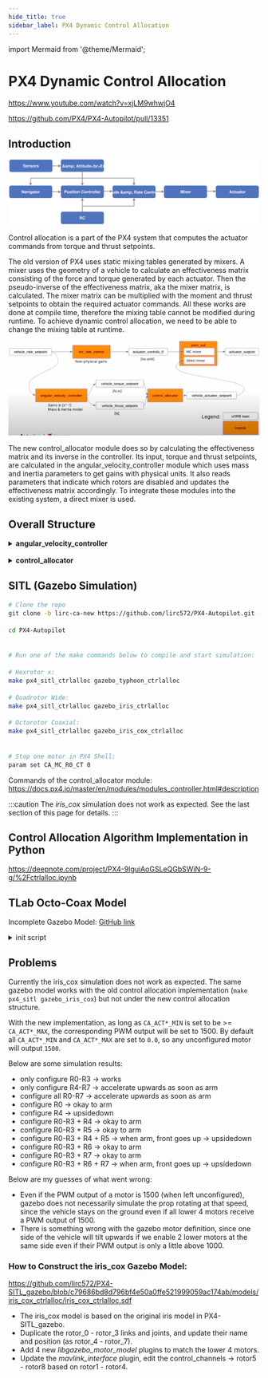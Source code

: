 ```yaml
---
hide_title: true
sidebar_label: PX4 Dynamic Control Allocation
---
```


import Mermaid from '@theme/Mermaid';

# PX4 Dynamic Control Allocation

<https://www.youtube.com/watch?v=xjLM9whwjO4>

<https://github.com/PX4/PX4-Autopilot/pull/13351>

## Introduction

![control allocation](./img/PX4_High-Level_Flight-Stack.svg)

Control allocation is a part of the PX4 system that computes the actuator commands from torque and thrust setpoints.

The old version of PX4 uses static mixing tables generated by mixers. A mixer uses the geometry of a vehicle to calculate an effectiveness matrix consisting of the force and torque generated by each actuator. Then the pseudo-inverse of the effectiveness matrix, aka the mixer matrix, is calculated. The mixer matrix can be multiplied with the moment and thrust setpoints to obtain the required actuator commands. All these works are done at compile time, therefore the mixing table cannot be modified during runtime. To achieve dynamic control allocation, we need to be able to change the mixing table at runtime.

![control allocation](./img/ca_sequence.png)

The new control_allocator module does so by calculating the effectiveness matrix and its inverse in the controller. Its input, torque and thrust setpoints, are calculated in the angular_velocity_controller module which uses mass and inertia parameters to get gains with physical units. It also reads parameters that indicate which rotors are disabled and updates the effectiveness matrix accordingly. To integrate these modules into the existing system, a direct mixer is used.

## Overall Structure

<!-- Temporarily located [here](https://lirc572.github.io/PX4-Notes/#/content/Control-Allocation) -->

<details>
<summary><b>angular_velocity_controller</b></summary>

1. Calculate **thrust_sp**
   - **thrust_sp** = thrust * vm_mass * G / hover_thrust
2. Calculate **torque_sp**
   - angular_accel_sp = gain_p .* angular_velocity_error - gain_d .* angular_acceleration
   - torque_ff = angular_velocity_int + gain_ff .* angular_velocity_sp
   - **torque_sp** = inertia * angular_accel_sp + torque_ff + angular_velocity x (inertia * angular_velocity)
   - angular_velocity_int = angular_velocity_int + i_factor * gain_i * angular_velocity_error * dt
3. Publish **thrust_sp** and **torque_sp**

<details>
<summary>Parameters</summary>

Parameter     | Description
---           | ---
AVC_*_P       | Body * axis angular velocity P gain (unit 1/s)
AVC_*_I       | Body * axis angular velocity I gain (unit Nm/rad)
AVC_*_D       | Body * axis angular velocity D gain
AVC_*_I_LIM   | Body * axis angular velocity integrator limit (unit Nm)
AVC_*_FF      | Body * axis angular velocity feedforward gain (unit Nm/(rad/s))
AVC_*_K       | Body * axis angular velocity controller global gain
VM_MASS       | Mass (unit kg)
VM_INERTIA_XX | Inertia matrix, XX component (unit kg m^2)
VM_INERTIA_YY | Inertia matrix, YY component (unit kg m^2)
VM_INERTIA_ZZ | Inertia matrix, ZZ component (unit kg m^2)
VM_INERTIA_XY | Inertia matrix, XY component (unit kg m^2)
VM_INERTIA_XZ | Inertia matrix, XZ component (unit kg m^2)
VM_INERTIA_YZ | Inertia matrix, YZ component (unit kg m^2)
MPC_THR_HOVER | Hover thrust (Vertical thrust required to hover)
MPC_USE_HTE   | Hover thrust source selector (Set false to use the fixed parameter MPC_THR_HOVER Set true to use the value computed by the hover thrust estimator) see [this PR for details](https://github.com/PX4/PX4-Autopilot/pull/13981#issue-364553361)

Reference: <https://docs.px4.io/master/en/advanced_config/parameter_reference.html#angular-velocity-control>

</details>

<details>
<summary>uORB Subscriptions</summary>

Topic                        | Description
---                          | ---
control_allocator_status     | `torque_setpoint_achieved`, `unallocated_torque[3]`
vehicle_angular_acceleration | `xyz[3]`
vehicle_control_mode         | `flag_control_rates_enabled` (true if rates are stabilized), `flag_armed`
vehicle_land_detected        | ...
vehicle_rates_setpoint       | `timestamp`, `roll`, `pitch`, `yaw`, `thrust_body[3]` (for multicopter, [0] and [1] are usually 0 and [2] is negative throttle demand, normalized in body NED frame [-1, 1])
vehicle_status               | `vehicle_type`
hover_thrust_estimate        | `hover_thrust` [0.1, 0.9]
vehicle_angular_velocity     | `xyz[3]`

</details>

<details>
<summary>uORB Publications</summary>

Topic                                 | Description
---                                   | ---
rate_ctrl_status                      | `timestamp`, `rollspeed_integ`, `pitchspeed_integ`, `yawspeed_integ`
vehicle_angular_acceleration_setpoint | `timestamp`, `timestamp_sample`, `xyz[3]`
vehicle_thrust_setpoint               | `timestamp`, `timestamp_sample`, `xyz[3]` (unit N)
vehicle_torque_setpoint               | `timestamp`, `timestamp_sample`, `xyz[3]` (unit N.m)

</details>

</details>

<br/>

<details>
<summary><b>control_allocator</b></summary>

1. Update effectiveness matrix (repeat for each rotor)
   - thrust = ct * axis
   - moment = ct * position x axis - ct * km * axis
   - Put thrust and moment in effectiveness matrix
2. Set 0 effectiveness if act_min >= act_max in params
3. Run allocation (pseudo-inverse)
   - mix = pseudo-inverse(effectiveness)
   - **actuator_sp** = mix * thrust_sp
   - Clip **actuator_sp**
   - control_allocated = effectiveness * actuator_sp
4. Publish **actuator_sp**
5. Publish normalized actuator_sp as **actuator_controls_4** and **actuator_controls_5** for the mixer system

<details>
<summary>Class Diagram</summary>

![control allocator class diagram](./img/control_allocation.png)

[Draw.io source](./img/ca.drawio)

</details>

<details>
<summary>Parameters</summary>

Parameter       | Description
---             | ---
CA_AIRFRAME     | 0 Multirotor, 1 Standard VTOL (WIP), 2 Tiltrotor VTOL (WIP)
CA_METHOD       | 0 Pseudo-inverse with output clipping, 1 Pseudo-inverse with sequential desaturation technique
CA_BAT_SCALE_EN | Battery power level scaler
CA_AIR_SCALE_EN | Airspeed scaler
CA_ACT*_MIN     | ...
CA_ACT*_MAX     | ...

Reference: <https://docs.px4.io/master/en/advanced_config/parameter_reference.html#control-allocation>

</details>

<details>
<summary>uORB Subscriptions</summary>

Parameter               | Description
---                     | ---
battery_status          | ...
airspeed                | ...
vehicle_status          | ...
vehicle_torque_setpoint | `xyz[3]`: torque setpoint along X, Y, Z body axis (in N.m)
vehicle_thrust_setpoint | `xyz[3]`: thrust setpoint along X, Y, Z body axis (in N)

</details>

<details>
<summary>uORB Publications</summary>

Parameter                 | Description
---                       | ---
vehicle_actuator_setpoint | `actuator[16]`
control_allocator_status  | `timestamp`, `allocated_torque[3]`, `allocated_thrust[3]`, `unallocated_torque[3]`, `allocated_torque[3]`, `torque_setpoint_achieved`, `thrust_setpoint_achieved`, `actuator_saturation[NUM_ACTUATORS]`
actuator_controls_4       | `control[8]`
actuator_controls_5       | `control[8]`

</details>

</details>

## SITL (Gazebo Simulation)

```bash
# Clone the repo
git clone -b lirc-ca-new https://github.com/lirc572/PX4-Autopilot.git --recursive

cd PX4-Autopilot


# Run one of the make commands below to compile and start simulation:

# Hexrotor x:
make px4_sitl_ctrlalloc gazebo_typhoon_ctrlalloc

# Quadrotor Wide:
make px4_sitl_ctrlalloc gazebo_iris_ctrlalloc

# Octorotor Coaxial:
make px4_sitl_ctrlalloc gazebo_iris_cox_ctrlalloc


# Stop one motor in PX4 Shell:
param set CA_MC_R0_CT 0
```

Commands of the control_allocator module: <https://docs.px4.io/master/en/modules/modules_controller.html#description>

:::caution
The *iris_cox* simulation does not work as expected. See the last section of this page for details.
:::

## Control Allocation Algorithm Implementation in Python

<https://deepnote.com/project/PX4-9lguiAoGSLeQGbSWiN-9-g/%2Fctrlalloc.ipynb>


## TLab Octo-Coax Model

Incomplete Gazebo Model: [GitHub link](https://github.com/lirc572/PX4-SITL_gazebo/tree/2ce391f77da6949b202d4eacda6cf8013abaee9a/models/octo_cox_tlab)

<details>
<summary>init script</summary>

(`ROMFS/px4fmu_common/init.d/airframes/12001_octo_cox`)

```bash
#!/bin/sh
#
# @name Octo Coaxial
#
# @type Octorotor Coaxial
# @class Copter
#
# @output MAIN1 motor 1
# @output MAIN2 motor 2
# @output MAIN3 motor 3
# @output MAIN4 motor 4
# @output MAIN5 motor 5
# @output MAIN6 motor 6
# @output MAIN7 motor 7
# @output MAIN8 motor 8
#
# @board intel_aerofc-v1 exclude
# @board bitcraze_crazyflie exclude
#

sh /etc/init.d/rc.mc_defaults
sh /etc/init.d/rc.ctrlalloc

if [ $AUTOCNF = yes ]
then
    param set MPC_XY_VEL_I_ACC 4
    param set MPC_XY_VEL_P_ACC 3

    param set RTL_DESCEND_ALT 10
    param set RTL_LAND_DELAY 0

    param set MNT_MODE_IN 0
    param set MAV_PROTO_VER 2

    param set MPC_USE_HTE 0

    # Set according to actual vehicle model
    param set VM_MASS 1.4995 # 2.05
    param set VM_INERTIA_XX 0.018343 # 0.029125
    param set VM_INERTIA_YY 0.019718 # 0.029125
    param set VM_INERTIA_ZZ 0.032193 # 0.055225

    param set CA_AIRFRAME 0
    param set CA_METHOD 1

    param set CA_ACT0_MIN 0.0
    param set CA_ACT1_MIN 0.0
    param set CA_ACT2_MIN 0.0
    param set CA_ACT3_MIN 0.0
    param set CA_ACT4_MIN 0.0
    param set CA_ACT5_MIN 0.0
    param set CA_ACT6_MIN 0.0
    param set CA_ACT7_MIN 0.0
    param set CA_ACT0_MAX 1.0
    param set CA_ACT1_MAX 1.0
    param set CA_ACT2_MAX 1.0
    param set CA_ACT3_MAX 1.0
    param set CA_ACT4_MAX 1.0
    param set CA_ACT5_MAX 1.0
    param set CA_ACT6_MAX 1.0
    param set CA_ACT7_MAX 1.0

    # KM: CCW: +ve, CW: -ve
    # PZ: 5.5cm / 22.0cm = 0.25
    # https://docs.px4.io/master/en/airframes/airframe_reference.html#octorotor-coaxial

    param set CA_MC_R0_PX 0.7071068
    param set CA_MC_R0_PY 0.7071068
    param set CA_MC_R0_PZ -0.25
    param set CA_MC_R0_CT 11.7 # 12.523
    param set CA_MC_R0_KM 0.0137 # 0.0135

    param set CA_MC_R1_PX 0.7071068
    param set CA_MC_R1_PY -0.7071068
    param set CA_MC_R1_PZ -0.25
    param set CA_MC_R1_CT 11.7 # 12.523
    param set CA_MC_R1_KM -0.0137 # -0.0135

    param set CA_MC_R2_PX -0.7071068
    param set CA_MC_R2_PY -0.7071068
    param set CA_MC_R2_PZ -0.25
    param set CA_MC_R2_CT 11.7 # 12.523
    param set CA_MC_R2_KM 0.0137 # 0.0135

    param set CA_MC_R3_PX -0.7071068
    param set CA_MC_R3_PY 0.7071068
    param set CA_MC_R3_PZ -0.25
    param set CA_MC_R3_CT 11.7 # 12.523
    param set CA_MC_R3_KM -0.0137 # -0.0135

    param set CA_MC_R4_PX 0.7071068
    param set CA_MC_R4_PY -0.7071068
    param set CA_MC_R4_PZ 0.25
    param set CA_MC_R4_CT 11.7 # 12.523
    param set CA_MC_R4_KM 0.0137 # 0.0135

    param set CA_MC_R5_PX 0.7071068
    param set CA_MC_R5_PY 0.7071068
    param set CA_MC_R5_PZ 0.25
    param set CA_MC_R5_CT 11.7 # 12.523
    param set CA_MC_R5_KM -0.0137 # -0.0135

    param set CA_MC_R6_PX -0.7071068
    param set CA_MC_R6_PY 0.7071068
    param set CA_MC_R6_PZ 0.25
    param set CA_MC_R6_CT 11.7 # 12.523
    param set CA_MC_R6_KM 0.0137 # 0.0135

    param set CA_MC_R7_PX -0.7071068
    param set CA_MC_R7_PY -0.7071068
    param set CA_MC_R7_PZ 0.25
    param set CA_MC_R7_CT 11.7 # 12.523
    param set CA_MC_R7_KM -0.0137 # -0.0135
fi

set MAV_TYPE 13

# set MIXER octo_cox
set MIXER direct
set PWM_OUT 12345678
```

</details>

## Problems

Currently the iris_cox simulation does not work as expected. The same gazebo model works with the old control allocation implementation (`make px4_sitl gazebo_iris_cox`) but not under the new control allocation structure.

With the new implementation, as long as `CA_ACT*_MIN` is set to be >= `CA_ACT*_MAX`, the corresponding PWM output will be set to 1500. By default all `CA_ACT*_MIN` and `CA_ACT*_MAX` are set to `0.0`, so any unconfigured motor will output `1500`.

Below are some simulation results:

- only configure R0-R3 → works
- only configure R4-R7 → accelerate upwards as soon as arm
- configure all R0-R7 → accelerate upwards as soon as arm
- configure R0 → okay to arm
- configure R4 → upsidedown
- configure R0-R3 + R4 → okay to arm
- configure R0-R3 + R5 → okay to arm
- configure R0-R3 + R4 + R5 → when arm, front goes up → upsidedown
- configure R0-R3 + R6 → okay to arm
- configure R0-R3 + R7 → okay to arm
- configure R0-R3 + R6 + R7 → when arm, front goes up → upsidedown

Below are my guesses of what went wrong:

- Even if the PWM output of a motor is 1500 (when left unconfigured), gazebo does not necessarily simulate the prop rotating at that speed, since the vehicle stays on the ground even if all lower 4 motors receive a PWM output of 1500.
- There is something wrong with the gazebo motor definition, since one side of the vehicle will tilt upwards if we enable 2 lower motors at the same side even if their PWM output is only a little above 1000.

### How to Construct the iris_cox Gazebo Model:

<https://github.com/lirc572/PX4-SITL_gazebo/blob/c79686bd8d796bf4e50a0ffe521999059ac174ab/models/iris_cox_ctrlalloc/iris_cox_ctrlalloc.sdf>

- The iris_cox model is based on the original iris model in PX4-SITL_gazebo.
- Duplicate the rotor_0 - rotor_3 links and joints, and update their name and position (as rotor_4 - rotor_7).
- Add 4 new *libgazebo_motor_model* plugins to match the lower 4 motors.
- Update the *mavlink_interface* plugin, edit the control_channels → rotor5 - rotor8 based on rotor1 - rotor4.
